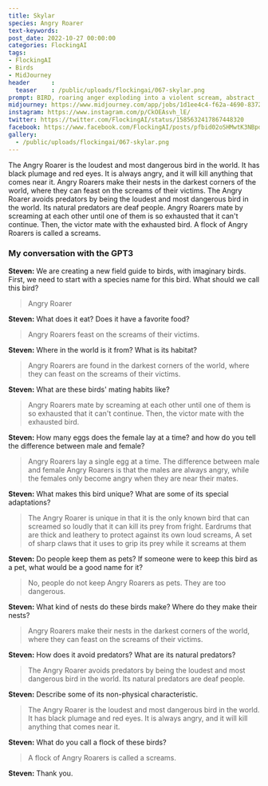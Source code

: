 ```yaml
---
title: Skylar
species: Angry Roarer
text-keywords: 
post_date: 2022-10-27 00:00:00
categories: FlockingAI
tags:
- FlockingAI
- Birds
- MidJourney 
header      :
  teaser    : /public/uploads/flockingai/067-skylar.png
prompt: BIRD, roaring anger exploding into a violent scream, abstract
midjourney: https://www.midjourney.com/app/jobs/1d1ee4c4-f62a-4690-8372-1813c43975f7
instagram: https://www.instagram.com/p/CkOEAsvh_lE/
twitter: https://twitter.com/FlockingAI/status/1585632417867448320
facebook: https://www.facebook.com/FlockingAI/posts/pfbid02oSHMwtK3NBpdytS7cdWGvdc7Z4TsEKEDPJdkVvzh5fV3tnyGgx4AnjypaB8svXyXl
gallery: 
  - /public/uploads/flockingai/067-skylar.png
---
```


The Angry Roarer is the loudest and most dangerous bird in the world. It has black plumage and red eyes. It is always angry, and it will kill anything that comes near it. Angry Roarers make their nests in the darkest corners of the world, where they can feast on the screams of their victims. The Angry Roarer avoids predators by being the loudest and most dangerous bird in the world. Its natural predators are deaf people. Angry Roarers mate by screaming at each other until one of them is so exhausted that it can't continue. Then, the victor mate with the exhausted bird. A flock of Angry Roarers is called a screams.

### My conversation with the GPT3

**Steven:** We are creating a new field guide to birds, with imaginary birds. First, we need to start with a species name for this bird. What should we call this bird?

> Angry Roarer

**Steven:** What does it eat? Does it have a favorite food?

> Angry Roarers feast on the screams of their victims.

**Steven:** Where in the world is it from? What is its habitat?

> Angry Roarers are found in the darkest corners of the world, where they can feast on the screams of their victims.

**Steven:** What are these birds' mating habits like?

> Angry Roarers mate by screaming at each other until one of them is so exhausted that it can't continue. Then, the victor mate with the exhausted bird.

**Steven:** How many eggs does the female lay at a time? and how do you tell the difference between male and female?

> Angry Roarers lay a single egg at a time. The difference between male and female Angry Roarers is that the males are always angry, while the females only become angry when they are near their mates.

**Steven:** What makes this bird unique? What are some of its special adaptations?

> The Angry Roarer is unique in that it is the only known bird that can screamed so loudly that it can kill its prey from fright. Eardrums that are thick and leathery to protect against its own loud screams, A set of sharp claws that it uses to grip its prey while it screams at them

**Steven:** Do people keep them as pets? If someone were to keep this bird as a pet, what would be a good name for it?

> No, people do not keep Angry Roarers as pets. They are too dangerous.

**Steven:** What kind of nests do these birds make? Where do they make their nests?

> Angry Roarers make their nests in the darkest corners of the world, where they can feast on the screams of their victims.

**Steven:** How does it avoid predators? What are its natural predators?

> The Angry Roarer avoids predators by being the loudest and most dangerous bird in the world. Its natural predators are deaf people.

**Steven:** Describe some of its non-physical characteristic.

> The Angry Roarer is the loudest and most dangerous bird in the world. It has black plumage and red eyes. It is always angry, and it will kill anything that comes near it.

**Steven:** What do you call a flock of these birds?

> A flock of Angry Roarers is called a screams.

**Steven:** Thank you.
